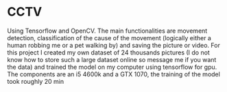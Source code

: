 # CCTV
Using Tensorflow and OpenCV. The main functionalities are movement detection, classification of the cause of the movement (logically either a human robbing me or a pet walking by) and saving the picture or video.
For this project I created my own dataset of 24 thousands pictures (I do not know how to store such a large dataset online so message me if you want the data) and trained the model on my computer using tensorflow for gpu.
The components are an i5 4600k and a GTX 1070, the training of the model took roughly 20 min
